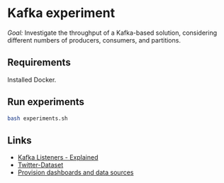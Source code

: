 # Kafka experiment

*Goal:* Investigate the throughput of a Kafka-based solution, considering different numbers of producers, consumers, and partitions.

## Requirements

Installed Docker.

## Run experiments

```bash
bash experiments.sh
```

## Links

- [Kafka Listeners - Explained](https://github.com/rmoff/kafka-listeners/tree/master)
- [Twitter-Dataset](https://www.kaggle.com/datasets/goyaladi/twitter-dataset)
- [Provision dashboards and data sources](https://grafana.com/tutorials/provision-dashboards-and-data-sources/)
